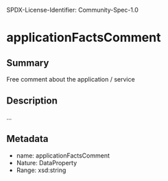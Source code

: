 SPDX-License-Identifier: Community-Spec-1.0

# applicationFactsComment

## Summary

Free comment about the application / service

## Description

...

## Metadata

- name: applicationFactsComment
- Nature: DataProperty
- Range: xsd:string
